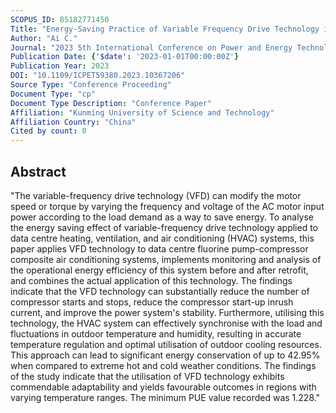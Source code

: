 ```yaml
---
SCOPUS_ID: 85182771450
Title: "Energy-Saving Practice of Variable Frequency Drive Technology in Data Center HVAC System"
Author: "Ai C."
Journal: "2023 5th International Conference on Power and Energy Technology, ICPET 2023"
Publication Date: {'$date': '2023-01-01T00:00:00Z'}
Publication Year: 2023
DOI: "10.1109/ICPET59380.2023.10367206"
Source Type: "Conference Proceeding"
Document Type: "cp"
Document Type Description: "Conference Paper"
Affiliation: "Kunming University of Science and Technology"
Affiliation Country: "China"
Cited by count: 0
---
```


## Abstract
"The variable-frequency drive technology (VFD) can modify the motor speed or torque by varying the frequency and voltage of the AC motor input power according to the load demand as a way to save energy. To analyse the energy saving effect of variable-frequency drive technology applied to data centre heating, ventilation, and air conditioning (HVAC) systems, this paper applies VFD technology to data centre fluorine pump-compressor composite air conditioning systems, implements monitoring and analysis of the operational energy efficiency of this system before and after retrofit, and combines the actual application of this technology. The findings indicate that the VFD technology can substantially reduce the number of compressor starts and stops, reduce the compressor start-up inrush current, and improve the power system's stability. Furthermore, utilising this technology, the HVAC system can effectively synchronise with the load and fluctuations in outdoor temperature and humidity, resulting in accurate temperature regulation and optimal utilisation of outdoor cooling resources. This approach can lead to significant energy conservation of up to 42.95% when compared to extreme hot and cold weather conditions. The findings of the study indicate that the utilisation of VFD technology exhibits commendable adaptability and yields favourable outcomes in regions with varying temperature ranges. The minimum PUE value recorded was 1.228."

